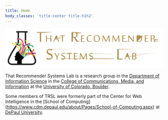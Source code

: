 ```yaml
---
title: Home
body_classes: 'title-center title-h1h2'
---
```


![That Recommender Systems Lab](img/trsl-header.png)

That Recommender Systems Lab is a research group in the [Department of Information Science](https://www.colorado.edu/cmci/infoscience) in the [College of Communications, Media, and Information](https://www.colorado.edu/cmci/) at the [University of Colorado, Boulder](https://www.colorado.edu/). 

Some members of TRSL were formerly part of the Center for Web Intelligence in the [School of Computing] (https://www.cdm.depaul.edu/about/Pages/School-of-Computing.aspx) at [DePaul University](http://www.depaul.edu/). 


